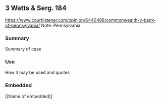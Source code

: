 ## 3 Watts & Serg. 184

https://www.courtlistener.com/opinion/6440486/commonwealth-v-bank-of-pennsylvania/
Note: Pennsylvania
### Summary

Summary of case

### Use

How it may be used and quotes

### Embedded

[[Name of embedded]]